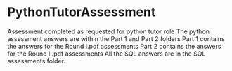 # PythonTutorAssessment
Assessment completed as requested for python tutor role
The python assessment answers are within the Part 1 and Part 2 folders
Part 1 contains the answers for the Round I.pdf assessments
Part 2 contains the answers for the Round II.pdf assessments
All the SQL answers are in the SQL assessments folder.
